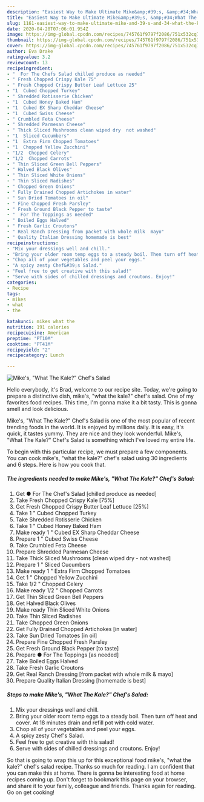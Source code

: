 ```yaml
---
description: "Easiest Way to Make Ultimate Mike&amp;#39;s, &amp;#34;What The Kale?&amp;#34; Chef&amp;#39;s Salad"
title: "Easiest Way to Make Ultimate Mike&amp;#39;s, &amp;#34;What The Kale?&amp;#34; Chef&amp;#39;s Salad"
slug: 1161-easiest-way-to-make-ultimate-mike-and-39-s-and-34-what-the-kale-and-34-chef-and-39-s-salad
date: 2020-04-28T07:06:01.954Z
image: https://img-global.cpcdn.com/recipes/745761f9797f2086/751x532cq70/mikes-what-the-kale-chefs-salad-recipe-main-photo.jpg
thumbnail: https://img-global.cpcdn.com/recipes/745761f9797f2086/751x532cq70/mikes-what-the-kale-chefs-salad-recipe-main-photo.jpg
cover: https://img-global.cpcdn.com/recipes/745761f9797f2086/751x532cq70/mikes-what-the-kale-chefs-salad-recipe-main-photo.jpg
author: Eva Drake
ratingvalue: 3.2
reviewcount: 13
recipeingredient:
- "  For The Chefs Salad chilled produce as needed"
- " Fresh Chopped Crispy Kale 75"
- " Fresh Chopped Crispy Butter Leaf Lettuce 25"
- "1  Cubed Chopped Turkey"
- " Shredded Rotisserie Chicken"
- "1  Cubed Honey Baked Ham"
- "1  Cubed EX Sharp Cheddar Cheese"
- "1  Cubed Swiss Cheese"
- " Crumbled Feta Cheese"
- " Shredded Parmesan Cheese"
- " Thick Sliced Mushrooms clean wiped dry  not washed"
- "1  Sliced Cucumbers"
- "1  Extra Firm Chopped Tomatoes"
- "1  Chopped Yellow Zucchini"
- "1/2  Chopped Celery"
- "1/2  Chopped Carrots"
- " Thin Sliced Green Bell Peppers"
- " Halved Black Olives"
- " Thin Sliced White Onions"
- " Thin Sliced Radishes"
- " Chopped Green Onions"
- " Fully Drained Chopped Artichokes in water"
- " Sun Dried Tomatoes in oil"
- " Fine Chopped Fresh Parsley"
- " Fresh Ground Black Pepper to taste"
- "  For The Toppings as needed"
- " Boiled Eggs Halved"
- " Fresh Garlic Croutons"
- " Real Ranch Dressing from packet with whole milk  mayo"
- " Quality Italian Dressing homemade is best"
recipeinstructions:
- "Mix your dressings well and chill."
- "Bring your older room temp eggs to a steady boil. Then turn off heat and cover. At 18 minutes drain and refill pot with cold water."
- "Chop all of your vegetables and peel your eggs."
- "A spicy zesty Chef&#39;s Salad."
- "Feel free to get creative with this salad!"
- "Serve with sides of chilled dressings and croutons. Enjoy!"
categories:
- Recipe
tags:
- mikes
- what
- the

katakunci: mikes what the 
nutrition: 191 calories
recipecuisine: American
preptime: "PT10M"
cooktime: "PT41M"
recipeyield: "2"
recipecategory: Lunch

---
```



![Mike&#39;s, &#34;What The Kale?&#34; Chef&#39;s Salad](https://img-global.cpcdn.com/recipes/745761f9797f2086/751x532cq70/mikes-what-the-kale-chefs-salad-recipe-main-photo.jpg)

Hello everybody, it's Brad, welcome to our recipe site. Today, we're going to prepare a distinctive dish, mike&#39;s, &#34;what the kale?&#34; chef&#39;s salad. One of my favorites food recipes. This time, I'm gonna make it a bit tasty. This is gonna smell and look delicious.



Mike&#39;s, &#34;What The Kale?&#34; Chef&#39;s Salad is one of the most popular of recent trending foods in the world. It is enjoyed by millions daily. It is easy, it's quick, it tastes yummy. They are nice and they look wonderful. Mike&#39;s, &#34;What The Kale?&#34; Chef&#39;s Salad is something which I've loved my entire life.


To begin with this particular recipe, we must prepare a few components. You can cook mike&#39;s, &#34;what the kale?&#34; chef&#39;s salad using 30 ingredients and 6 steps. Here is how you cook that.

<!--inarticleads1-->

##### The ingredients needed to make Mike&#39;s, &#34;What The Kale?&#34; Chef&#39;s Salad:

1. Get  ● For The Chef&#39;s Salad [chilled produce as needed]
1. Take  Fresh Chopped Crispy Kale [75%]
1. Get  Fresh Chopped Crispy Butter Leaf Lettuce [25%]
1. Take 1 &#34; Cubed Chopped Turkey
1. Take  Shredded Rotisserie Chicken
1. Take 1 &#34; Cubed Honey Baked Ham
1. Make ready 1 &#34; Cubed EX Sharp Cheddar Cheese
1. Prepare 1 &#34; Cubed Swiss Cheese
1. Take  Crumbled Feta Cheese
1. Prepare  Shredded Parmesan Cheese
1. Take  Thick Sliced Mushrooms [clean wiped dry - not washed]
1. Prepare 1 &#34; Sliced Cucumbers
1. Make ready 1 &#34; Extra Firm Chopped Tomatoes
1. Get 1 &#34; Chopped Yellow Zucchini
1. Take 1/2 &#34; Chopped Celery
1. Make ready 1/2 &#34; Chopped Carrots
1. Get  Thin Sliced Green Bell Peppers
1. Get  Halved Black Olives
1. Make ready  Thin Sliced White Onions
1. Take  Thin Sliced Radishes
1. Take  Chopped Green Onions
1. Get  Fully Drained Chopped Artichokes [in water]
1. Take  Sun Dried Tomatoes [in oil]
1. Prepare  Fine Chopped Fresh Parsley
1. Get  Fresh Ground Black Pepper [to taste]
1. Prepare  ● For The Toppings [as needed]
1. Take  Boiled Eggs Halved
1. Take  Fresh Garlic Croutons
1. Get  Real Ranch Dressing [from packet with whole milk &amp; mayo]
1. Prepare  Quality Italian Dressing [homemade is best]




<!--inarticleads2-->

##### Steps to make Mike&#39;s, &#34;What The Kale?&#34; Chef&#39;s Salad:

1. Mix your dressings well and chill.
1. Bring your older room temp eggs to a steady boil. Then turn off heat and cover. At 18 minutes drain and refill pot with cold water.
1. Chop all of your vegetables and peel your eggs.
1. A spicy zesty Chef&#39;s Salad.
1. Feel free to get creative with this salad!
1. Serve with sides of chilled dressings and croutons. Enjoy!




So that is going to wrap this up for this exceptional food mike&#39;s, &#34;what the kale?&#34; chef&#39;s salad recipe. Thanks so much for reading. I am confident that you can make this at home. There is gonna be interesting food at home recipes coming up. Don't forget to bookmark this page on your browser, and share it to your family, colleague and friends. Thanks again for reading. Go on get cooking!
